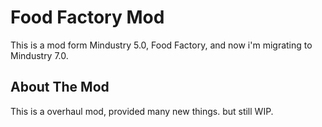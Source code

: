 # Food Factory Mod

This is a mod form Mindustry 5.0, Food Factory, and now i'm migrating to Mindustry 7.0.
   
## About The Mod

This is a overhaul mod, provided many new things. but still WIP.